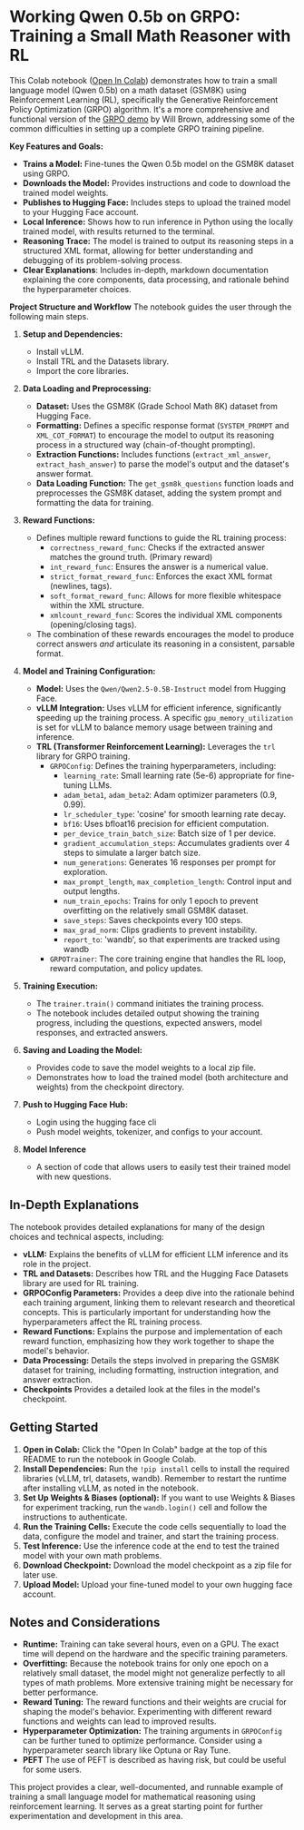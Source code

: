 # Working Qwen 0.5b on GRPO: Training a Small Math Reasoner with RL

This Colab notebook ([Open In Colab](https://colab.research.google.com/drive/1AkhgODXMM5ZrOmJgq0bLThsaabFUsh2i?usp=sharing)) demonstrates how to train a small language model (Qwen 0.5b) on a math dataset (GSM8K) using Reinforcement Learning (RL), specifically the Generative Reinforcement Policy Optimization (GRPO) algorithm.  It's a more comprehensive and functional version of the [GRPO demo](https://gist.github.com/willccbb/4676755236bb08cab5f4e54a0475d6fb) by Will Brown, addressing some of the common difficulties in setting up a complete GRPO training pipeline.


**Key Features and Goals:**

*   **Trains a Model:** Fine-tunes the Qwen 0.5b model on the GSM8K dataset using GRPO.
*   **Downloads the Model:** Provides instructions and code to download the trained model weights.
*   **Publishes to Hugging Face:** Includes steps to upload the trained model to your Hugging Face account.
*   **Local Inference:** Shows how to run inference in Python using the locally trained model, with results returned to the terminal.
*   **Reasoning Trace:**  The model is trained to output its reasoning steps in a structured XML format, allowing for better understanding and debugging of its problem-solving process.
* **Clear Explanations**: Includes in-depth, markdown documentation explaining the core components, data processing, and rationale behind the hyperparameter choices.

**Project Structure and Workflow**
The notebook guides the user through the following main steps.

1.  **Setup and Dependencies:**
    *   Install vLLM.
    *   Install TRL and the Datasets library.
    *   Import the core libraries.

2.  **Data Loading and Preprocessing:**
    *   **Dataset:** Uses the GSM8K (Grade School Math 8K) dataset from Hugging Face.
    *   **Formatting:** Defines a specific response format (`SYSTEM_PROMPT` and `XML_COT_FORMAT`) to encourage the model to output its reasoning process in a structured way (chain-of-thought prompting).
    *   **Extraction Functions:** Includes functions (`extract_xml_answer`, `extract_hash_answer`) to parse the model's output and the dataset's answer format.
    *   **Data Loading Function:**  The `get_gsm8k_questions` function loads and preprocesses the GSM8K dataset, adding the system prompt and formatting the data for training.

3.  **Reward Functions:**
    *   Defines multiple reward functions to guide the RL training process:
        *   `correctness_reward_func`:  Checks if the extracted answer matches the ground truth. (Primary reward)
        *   `int_reward_func`:  Ensures the answer is a numerical value.
        *   `strict_format_reward_func`:  Enforces the exact XML format (newlines, tags).
        *   `soft_format_reward_func`:  Allows for more flexible whitespace within the XML structure.
        *   `xmlcount_reward_func`:  Scores the individual XML components (opening/closing tags).
    *   The combination of these rewards encourages the model to produce correct answers *and* articulate its reasoning in a consistent, parsable format.

4.  **Model and Training Configuration:**
    *   **Model:** Uses the `Qwen/Qwen2.5-0.5B-Instruct` model from Hugging Face.
    *   **vLLM Integration:** Uses vLLM for efficient inference, significantly speeding up the training process.  A specific `gpu_memory_utilization` is set for vLLM to balance memory usage between training and inference.
    *   **TRL (Transformer Reinforcement Learning):** Leverages the `trl` library for GRPO training.
        *   `GRPOConfig`:  Defines the training hyperparameters, including:
            *   `learning_rate`: Small learning rate (5e-6) appropriate for fine-tuning LLMs.
            *   `adam_beta1`, `adam_beta2`:  Adam optimizer parameters (0.9, 0.99).
            *   `lr_scheduler_type`: 'cosine' for smooth learning rate decay.
            *   `bf16`:  Uses bfloat16 precision for efficient computation.
            *   `per_device_train_batch_size`: Batch size of 1 per device.
            *   `gradient_accumulation_steps`: Accumulates gradients over 4 steps to simulate a larger batch size.
            *   `num_generations`: Generates 16 responses per prompt for exploration.
            *   `max_prompt_length`, `max_completion_length`:  Control input and output lengths.
            *   `num_train_epochs`:  Trains for only 1 epoch to prevent overfitting on the relatively small GSM8K dataset.
            *   `save_steps`:  Saves checkpoints every 100 steps.
            *   `max_grad_norm`:  Clips gradients to prevent instability.
            *    `report_to`: 'wandb', so that experiments are tracked using wandb
        *   `GRPOTrainer`:  The core training engine that handles the RL loop, reward computation, and policy updates.

5.  **Training Execution:**
    *   The `trainer.train()` command initiates the training process.
    *   The notebook includes detailed output showing the training progress, including the questions, expected answers, model responses, and extracted answers.

6.  **Saving and Loading the Model:**
    *   Provides code to save the model weights to a local zip file.
    *   Demonstrates how to load the trained model (both architecture and weights) from the checkpoint directory.

7. **Push to Hugging Face Hub:**
    *   Login using the hugging face cli
    *   Push model weights, tokenizer, and configs to your account.

8. **Model Inference**
     *  A section of code that allows users to easily test their trained model with new questions.

## In-Depth Explanations

The notebook provides detailed explanations for many of the design choices and technical aspects, including:

*   **vLLM:** Explains the benefits of vLLM for efficient LLM inference and its role in the project.
*   **TRL and Datasets:**  Describes how TRL and the Hugging Face Datasets library are used for RL training.
*   **GRPOConfig Parameters:**  Provides a deep dive into the rationale behind each training argument, linking them to relevant research and theoretical concepts. This is particularly important for understanding how the hyperparameters affect the RL training process.
*   **Reward Functions:** Explains the purpose and implementation of each reward function, emphasizing how they work together to shape the model's behavior.
*   **Data Processing:**  Details the steps involved in preparing the GSM8K dataset for training, including formatting, instruction integration, and answer extraction.
* **Checkpoints** Provides a detailed look at the files in the model's checkpoint.

## Getting Started

1.  **Open in Colab:** Click the "Open In Colab" badge at the top of this README to run the notebook in Google Colab.
2.  **Install Dependencies:**  Run the `!pip install` cells to install the required libraries (vLLM, trl, datasets, wandb).  Remember to restart the runtime after installing vLLM, as noted in the notebook.
3.  **Set Up Weights & Biases (optional):**  If you want to use Weights & Biases for experiment tracking, run the `wandb.login()` cell and follow the instructions to authenticate.
4.  **Run the Training Cells:** Execute the code cells sequentially to load the data, configure the model and trainer, and start the training process.
5.  **Test Inference:** Use the inference code at the end to test the trained model with your own math problems.
6.  **Download Checkpoint:** Download the model checkpoint as a zip file for later use.
7. **Upload Model:** Upload your fine-tuned model to your own hugging face account.

## Notes and Considerations

*   **Runtime:**  Training can take several hours, even on a GPU.  The exact time will depend on the hardware and the specific training parameters.
*   **Overfitting:**  Because the notebook trains for only one epoch on a relatively small dataset, the model might not generalize perfectly to all types of math problems.  More extensive training might be necessary for better performance.
*   **Reward Tuning:**  The reward functions and their weights are crucial for shaping the model's behavior.  Experimenting with different reward functions and weights can lead to improved results.
*   **Hyperparameter Optimization:** The training arguments in `GRPOConfig` can be further tuned to optimize performance.  Consider using a hyperparameter search library like Optuna or Ray Tune.
* **PEFT** The use of PEFT is described as having risk, but could be useful for some users.

This project provides a clear, well-documented, and runnable example of training a small language model for mathematical reasoning using reinforcement learning. It serves as a great starting point for further experimentation and development in this area.